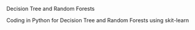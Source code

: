 Decision Tree and Random Forests

Coding in Python for Decision Tree and Random Forests using skit-learn

